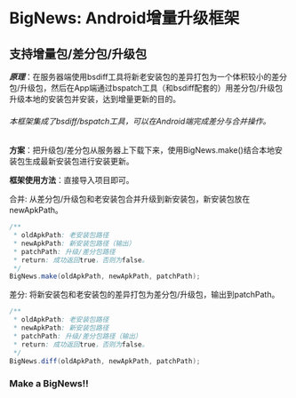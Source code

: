 # BigNews: Android增量升级框架
## 支持增量包/差分包/升级包

***原理***：在服务器端使用bsdiff工具将新老安装包的差异打包为一个体积较小的差分包/升级包，然后在App端通过bspatch工具（和bsdiff配套的）用差分包/升级包升级本地的安装包并安装，达到增量更新的目的。

###### 本框架集成了bsdiff/bspatch工具，可以在Android端完成差分与合并操作。

****方案****：把升级包/差分包从服务器上下载下来，使用BigNews.make()结合本地安装包生成最新安装包进行安装更新。

****框架使用方法****：直接导入项目即可。

合并: 从差分包/升级包和老安装包合并升级到新安装包，新安装包放在newApkPath。
```java
/**
 * oldApkPath: 老安装包路径
 * newApkPath: 新安装包路径（输出）
 * patchPath: 升级/差分包路径
 * return: 成功返回true，否则为false。
 */
BigNews.make(oldApkPath, newApkPath, patchPath);
 ```

差分: 将新安装包和老安装包的差异打包为差分包/升级包，输出到patchPath。
```java
/**
 * oldApkPath: 老安装包路径
 * newApkPath: 新安装包路径
 * patchPath: 升级/差分包路径（输出）
 * return: 成功返回true，否则为false。
 */
BigNews.diff(oldApkPath, newApkPath, patchPath);
```

### Make a BigNews!!